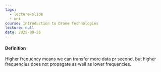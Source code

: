 ```yaml
---
tags:
  - lecture-slide
  - uni
course: Introduction to Drone Technologies
lecture: null
date: 2025-09-26
---
```


#### Definition

Higher frequency means we can transfer more data pr second, but higher frequencies does not propagate as well as lower frequencies.

